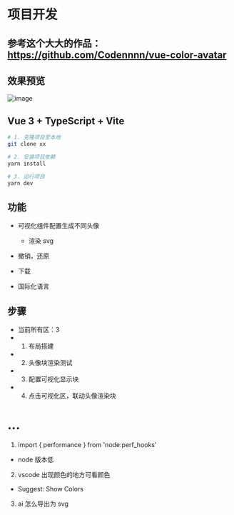 # 项目开发

## 参考这个大大的作品：https://github.com/Codennnn/vue-color-avatar


## 效果预览
![image](https://github.com/huiBuiling/vue3-temple/blob/master/result.png)

## Vue 3 + TypeScript + Vite

```sh
# 1. 克隆项目至本地
git clone xx

# 2. 安装项目依赖
yarn install

# 3. 运行项目
yarn dev
```

## 功能

- 可视化组件配置生成不同头像

  - 渲染 svg
  <div v-html="svgContent"></div>

- 撤销，还原
- 下载
- 国际化语言

## 步骤

- 当前所有区：3
- 1. 布局搭建
- 2. 头像块渲染测试
- 3. 配置可视化显示块
- 4. 点击可视化区，联动头像渲染块

# ...

1. import { performance } from 'node:perf_hooks'

- node 版本低

2. vscode 出现颜色的地方可看颜色

- Suggest: Show Colors

3. ai 怎么导出为 svg

